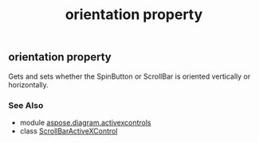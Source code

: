 ﻿---
title: orientation property
second_title: Aspose.Diagram for Python via .NET API References
description: 
type: docs
weight: 170
url: /python-net/aspose.diagram.activexcontrols/scrollbaractivexcontrol/orientation/
is_root: false
---

## orientation property


Gets and sets whether the SpinButton or ScrollBar is oriented vertically or horizontally.

### See Also
* module [aspose.diagram.activexcontrols](../../)
* class [ScrollBarActiveXControl](/diagram/python-net/aspose.diagram.activexcontrols/scrollbaractivexcontrol)
